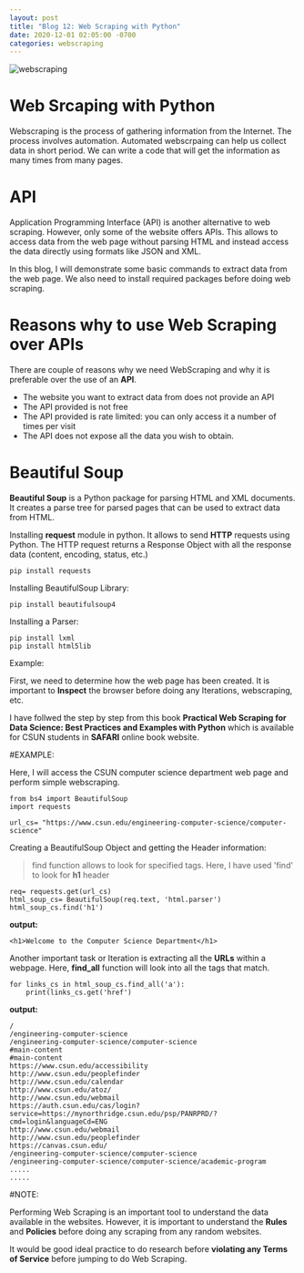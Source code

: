 ```yaml
---
layout: post
title: "Blog 12: Web Scraping with Python"
date: 2020-12-01 02:05:00 -0700
categories: webscraping
---
```


![webscraping](/assets/images/blog_12/webscraping.png)

# Web Srcaping with Python

Webscraping is the process of gathering information from the Internet. The process involves automation.
Automated webscrpaing can help us collect data in short period. We can write a code that will get the information as many times from many pages.

# API

Application Programming Interface (API) is another alternative to web scraping. However, only some of the website offers APIs. This allows to access data from the web page
without parsing HTML and instead access the data directly using formats like JSON and XML.

In this blog, I will demonstrate some basic commands to extract data from the web page. We also need to install required packages before doing web scraping.


# Reasons why to use Web Scraping over APIs

There are couple of reasons why we need WebScraping and why it is preferable over the use of an **API**.

* The website you want to extract data from does not provide an API
* The API provided is not free 
* The API provided is rate limited: you can only access it a number of times per visit
* The API does not expose all the data you wish to obtain.


# Beautiful Soup

**Beautiful Soup** is a Python package for parsing HTML and XML documents. It creates a parse tree for parsed pages that
can be used to extract data from HTML.

Installing **request** module in python. It allows to send **HTTP** requests using Python. The HTTP request returns a
Response Object with all the response data (content, encoding, status, etc.)

```
pip install requests
```

Installing BeautifulSoup Library:
```
pip install beautifulsoup4 
```

Installing a Parser:
```
pip install lxml
pip install html5lib
```


Example:

First, we need to determine how the web page has been created. It is important to **Inspect** the browser
before doing any Iterations, webscraping, etc.

I have follwed the step by step from this book **Practical Web Scraping for Data Science: Best Practices and Examples with Python** which is available for CSUN students in **SAFARI** online book website.

#EXAMPLE:

Here, I will access the CSUN computer science department web page and perform simple webscraping.

```
from bs4 import BeautifulSoup
import requests

url_cs= "https://www.csun.edu/engineering-computer-science/computer-science"
```
Creating a BeautifulSoup Object and getting the Header information:
> find function allows to look for specified tags. Here, I have used 'find' to look for **h1** header

```
req= requests.get(url_cs)
html_soup_cs= BeautifulSoup(req.text, 'html.parser')
html_soup_cs.find('h1')
```
**output:**

```
<h1>Welcome to the Computer Science Department</h1>
```
Another important task or Iteration is extracting all the **URLs** within a webpage.
Here, **find_all** function will look into all the tags that match.

```
for links_cs in html_soup_cs.find_all('a'):
	print(links_cs.get('href')

```

**output:**

```
/
/engineering-computer-science
/engineering-computer-science/computer-science
#main-content
#main-content
https://www.csun.edu/accessibility
http://www.csun.edu/peoplefinder
http://www.csun.edu/calendar
http://www.csun.edu/atoz/
http://www.csun.edu/webmail
https://auth.csun.edu/cas/login?service=https://mynorthridge.csun.edu/psp/PANRPRD/?cmd=login&languageCd=ENG
http://www.csun.edu/webmail
http://www.csun.edu/peoplefinder
https://canvas.csun.edu/
/engineering-computer-science/computer-science
/engineering-computer-science/computer-science/academic-program
.....
.....
```

#NOTE:

Performing Web Scraping is an important tool to understand the data available in the websites. 
However, it is important to understand the **Rules** and **Policies** before doing any scraping 
from any random websites. 

It would be good ideal practice to do research before **violating any Terms of Service** before jumping 
to do Web Scraping.

